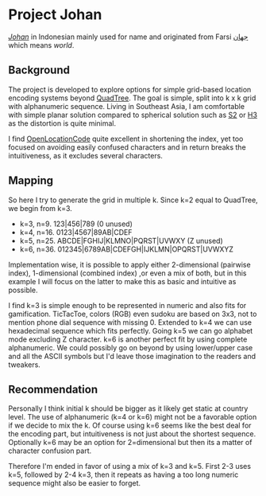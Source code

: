 # Project Johan
[_Johan_][1] in Indonesian mainly used for name and originated from Farsi [جهان][2] which means _world_.

## Background

The project is developed to explore options for simple grid-based location encoding systems beyond [QuadTree][3].
The goal is simple, split into k x k grid with alphanumeric sequence. Living in Southeast Asia, I am comfortable with simple planar solution compared to spherical solution such as [S2][5] or [H3][6] as the distortion is quite minimal.

I find [OpenLocationCode][4] quite excellent in shortening the index, yet too focused on avoiding easily confused characters and in return breaks the intuitiveness, as it excludes several characters.

## Mapping
So here I try to generate the grid in multiple k. Since k=2 equal to QuadTree, we begin from k=3.
* k=3, n=9. 123|456|789 (0 unused)
* k=4, n=16. 0123|4567|89AB|CDEF
* k=5, n=25. ABCDE|FGHIJ|KLMNO|PQRST|UVWXY (Z unused)
* k=6, n=36. 012345|6789AB|CDEFGH|IJKLMN|OPQRST|UVWXYZ

Implementation wise, it is possible to apply either 2-dimensional (pairwise index), 1-dimensional (combined index) ,or even a mix of both, but in this example I will focus on the latter to make this as basic and intuitive as possible.

I find k=3 is simple enough to be represented in numeric and also  fits for gamification. TicTacToe, colors (RGB) even sudoku are based on 3x3, not to mention phone dial sequence with missing 0. Extended to k=4 we can use hexadecimal sequence which fits perfectly. Going k=5 we can go alphabet mode excluding Z character. k=6 is another perfect fit by using complete alphanumeric. We could possibly go on beyond by using lower/upper case and all the ASCII symbols but I'd leave those imagination to the readers and tweakers.

## Recommendation
Personally I think initial k should be bigger as it likely get static at country level. The use of alphanumeric (k=4 or k=6) might not be a favorable option if we decide to mix the k. Of course using k=6 seems like the best deal for the encoding part, but intuitiveness is not just about the shortest sequence. Optionally k=6 may be an option for 2=dimensional but then its a matter of character confusion part.

Therefore I'm ended in favor of using a mix of k=3 and k=5. First 2-3 uses k=5, followed by 2-4 k=3, then it repeats as having a too long numeric sequence might also be easier to forget.


[1]: https://kbbi.kemdikbud.go.id/entri/johan
[2]: https://en.wiktionary.org/?curid=183930
[3]: https://docs.microsoft.com/en-us/bingmaps/articles/bing-maps-tile-system
[4]: https://github.com/google/open-location-code/wiki/Evaluation-of-Location-Encoding-Systems
[5]: https://docs.google.com/presentation/d/1Hl4KapfAENAOf4gv-pSngKwvS_jwNVHRPZTTDzXXn6Q/view
[6]: https://h3geo.org/docs/highlights/indexing/
